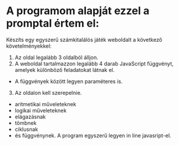 # A programom alapját ezzel a promptal értem el:
Készíts egy egyszerű számkitalálós játék weboldalt a következő követelményekkel: 
1. Az oldal legalább 3 oldalból álljon. 
2. A weboldal tartalmazzon legalább 4 darab JavaScript függvényt, amelyek különböző feladatokat látnak el. 
- A függvények között legyen paraméteres is. 
3. Az oldalon kell szerepelnie. 
- aritmetikai műveleteknek
- logikai műveleteknek
- elágazásnak 
- tömbnek
- ciklusnak 
- és függvénynek. 
A program egyszerű legyen in line javasript-el.